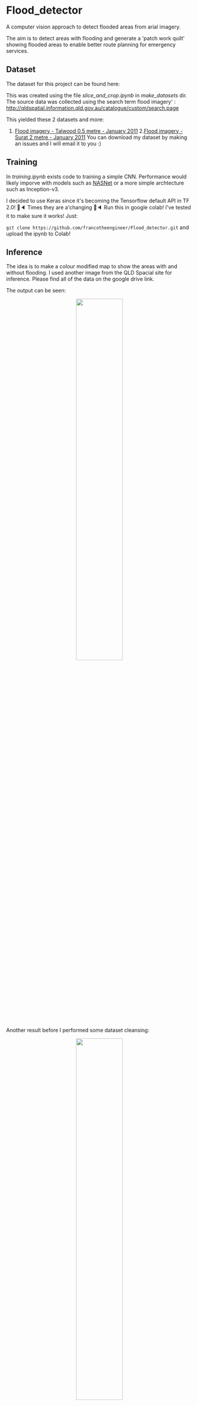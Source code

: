 # Flood_detector

A computer vision approach to detect flooded areas from arial imagery.

The aim is to detect areas with flooding and generate a 'patch work quilt' showing flooded areas to enable better route planning for emergency services.


## Dataset

The dataset for this project can be found here:


This was created using the file *slice_and_crop.ipynb* in *make_datasets* dir. The source data was collected using the search term flood imagery' :
<http://qldspatial.information.qld.gov.au/catalogue/custom/search.page>

This yielded these 2 datasets and more:

1. [Flood imagery - Talwood 0.5 metre - January 2011](http://qldspatial.information.qld.gov.au/catalogue/custom/detail.page?fid={8C663175-6148-477E-9A86-E794A4015EAA}) 
2.[Flood imagery - Surat 2 metre - January 2011](http://qldspatial.information.qld.gov.au/catalogue/custom/detail.page?fid={635E0A38-A6DC-43FB-BA30-CDE60DD8F185})
You can download my dataset by making an issues and I will email it to you :) 

## Training

In *training.ipynb* exists code to training a simple CNN. Performance would likely imporve with models such as [NASNet](https://arxiv.org/pdf/1707.07012.pdf) or a more simple archtecture such as Inception-v3.

I decided to use Keras since it's becoming the Tensorflow default API in TF 2.0! 🎼🔈 Times they are a'changing 🎼🔈
Run this in google colab! I've tested it to make sure it works! Just:

`git clone https://github.com/francotheengineer/Flood_detector.git`
and upload the ipynb to Colab!

## Inference

The idea is to make a colour modified map to show the areas with and without flooding.
I used another image from the QLD Spacial site for inference. Please find all of the data on the google drive link.

The output can be seen:

<p align="center">
<img src="DP_BUND_BUNDABERG_NORTH_AP_2011_13CM_lowqual_overlayed.png" width="50%""/>
</p>

Another result before I performed some dataset cleansing:

<p align="center">
<img src="bad_result.png" width="50%""/>
</p>


## Learnings

1. There is significant colour variation in the colour of the floods. This is the main artifact use to make the dataset. This can be solved with much more training data. <500 images isn't alot for a full train of a CNN.

2. Some data normalisation could be used:
    `determine flood water colour range -> replace with a narrower range of colour -> do for both train and inference images`
3. Test more modern CNNs such as Inception-V3 and compare results

4. I spent quite some time dealing with the enormous images from the souce about. This was impossible to deal with in OpenCV due to 2^32 pixel limits. I resized with GIMP then read into OpenCV, change your slicing window accordingly! This flag can also work when the images are lower than the limit but use too much ram: 

```org_image = cv2.imread(image_path, cv2.IMREAD_REDUCED_COLOR_8)```
